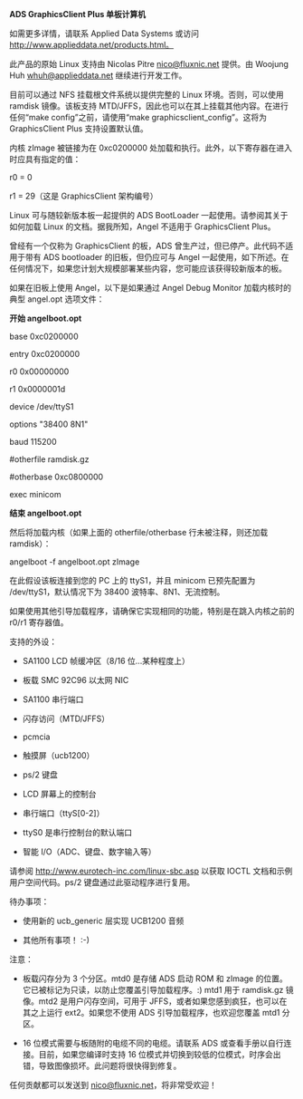 **ADS GraphicsClient Plus 单板计算机**

如需更多详情，请联系 Applied Data Systems 或访问 http://www.applieddata.net/products.html。

此产品的原始 Linux 支持由 Nicolas Pitre <nico@fluxnic.net> 提供。由 Woojung Huh <whuh@applieddata.net> 继续进行开发工作。

目前可以通过 NFS 挂载根文件系统以提供完整的 Linux 环境。否则，可以使用 ramdisk 镜像。该板支持 MTD/JFFS，因此也可以在其上挂载其他内容。在进行任何“make config”之前，请使用“make graphicsclient_config”。这将为 GraphicsClient Plus 支持设置默认值。

内核 zImage 被链接为在 0xc0200000 处加载和执行。此外，以下寄存器在进入时应具有指定的值：

r0 = 0

r1 = 29（这是 GraphicsClient 架构编号）

Linux 可与随较新版本板一起提供的 ADS BootLoader 一起使用。请参阅其关于如何加载 Linux 的文档。据我所知，Angel 不适用于 GraphicsClient Plus。

曾经有一个仅称为 GraphicsClient 的板，ADS 曾生产过，但已停产。此代码不适用于带有 ADS bootloader 的旧板，但仍应可与 Angel 一起使用，如下所述。在任何情况下，如果您计划大规模部署某些内容，您可能应该获得较新版本的板。

如果在旧板上使用 Angel，以下是如果通过 Angel Debug Monitor 加载内核时的典型 angel.opt 选项文件：

**开始 angelboot.opt**

base 0xc0200000

entry 0xc0200000

r0 0x00000000

r1 0x0000001d

device /dev/ttyS1

options "38400 8N1"

baud 115200

#otherfile ramdisk.gz

#otherbase 0xc0800000

exec minicom

**结束 angelboot.opt**

然后将加载内核（如果上面的 otherfile/otherbase 行未被注释，则还加载 ramdisk）：

angelboot -f angelboot.opt zImage

在此假设该板连接到您的 PC 上的 ttyS1，并且 minicom 已预先配置为 /dev/ttyS1，默认情况下为 38400 波特率、8N1、无流控制。

如果使用其他引导加载程序，请确保它实现相同的功能，特别是在跳入内核之前的 r0/r1 寄存器值。

支持的外设：

- SA1100 LCD 帧缓冲区（8/16 位...某种程度上）

- 板载 SMC 92C96 以太网 NIC

- SA1100 串行端口

- 闪存访问（MTD/JFFS）

- pcmcia

- 触摸屏（ucb1200）

- ps/2 键盘

- LCD 屏幕上的控制台

- 串行端口（ttyS[0-2]）

- ttyS0 是串行控制台的默认端口

- 智能 I/O（ADC、键盘、数字输入等）

请参阅 http://www.eurotech-inc.com/linux-sbc.asp 以获取 IOCTL 文档和示例用户空间代码。ps/2 键盘通过此驱动程序进行复用。

待办事项：

- 使用新的 ucb_generic 层实现 UCB1200 音频

- 其他所有事项！ :-)

注意：

- 板载闪存分为 3 个分区。mtd0 是存储 ADS 启动 ROM 和 zImage 的位置。它已被标记为只读，以防止您覆盖引导加载程序。:) mtd1 用于 ramdisk.gz 镜像。mtd2 是用户闪存空间，可用于 JFFS，或者如果您感到疯狂，也可以在其之上运行 ext2。如果您不使用 ADS 引导加载程序，也欢迎您覆盖 mtd1 分区。

- 16 位模式需要与板随附的电缆不同的电缆。请联系 ADS 或查看手册以自行连接。目前，如果您编译时支持 16 位模式并切换到较低的位模式，时序会出错，导致图像损坏。此问题将很快得到修复。

任何贡献都可以发送到 nico@fluxnic.net，将非常受欢迎！